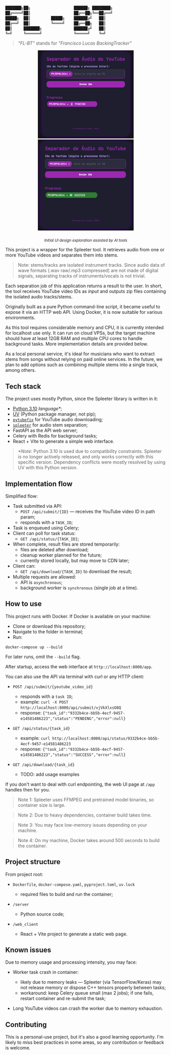 ```
███████╗██╗                   ██████╗ ████████╗
██╔════╝██║                   ██╔══██╗╚══██╔══╝
█████╗  ██║         █████╗    ██████╔╝   ██║   
██╔══╝  ██║         ╚════╝    ██╔══██╗   ██║   
██║     ███████╗              ██████╔╝   ██║   
╚═╝     ╚══════╝              ╚═════╝    ╚═╝   
```

> _"FL-BT"_ stands for _"Francisco Lucas BackingTracker"_

<p align="center">
  <img src="img/img.png" width="300px"  alt="image of main UI with task in 'PENDING' state"/>
  <img src="img/img_1.png" width="300px"  alt="image of main UI with task in 'SUCCESS' state"/>
</p>

<p align="center">
  <sub><i>Initial UI design exploration assisted by AI tools</i></sub>
</p>

This project is a wrapper for the Spleeter tool. It retrieves audio from one or more YouTube videos and separates them into stems.

> Note: stems/tracks are isolated instrument tracks. Since audio data of wave formats (.wav raw/.mp3 compressed) are not made of digital signals, separating tracks of instruments/vocals is not trivial.

Each separation job of this application returns a result to the user. In short, the tool receives YouTube video IDs as _input_ and outputs zip files containing the isolated audio tracks/stems.

Originally built as a pure Python command-line script, it became useful to expose it via an HTTP web API. Using Docker, it is now suitable for various environments.

As this tool requires considerable memory and CPU, it is currently intended for localhost use only. It can run on cloud VPSs, but the target machine should have at least 12GB RAM and multiple CPU cores to handle background tasks. More implementation details are provided below.

As a local personal service, it's ideal for musicians who want to extract stems from songs without relying on paid online services. In the future, we plan to add options such as combining multiple stems into a single track, among others.

## Tech stack

The project uses mostly Python, since the Spleeter library is written in it:

- [Python 3.10](https://www.python.org/) _language*_;
- [UV](https://github.com/astral-sh/uv) (Python package manager, not pip);
- [`pytubefix`](https://github.com/JuanBindez/pytubefix) for YouTube audio downloading;
- [`spleeter`](https://github.com/deezer/spleeter) for audio stem separation;
- FastAPI as the API web server;
- Celery with Redis for background tasks;
- React + Vite to generate a simple web interface.

> _*Note_: Python 3.10 is used due to compatibility constraints. Spleeter is no longer actively released, and only works correctly with this specific version. Dependency conflicts were mostly resolved by using UV with this Python version.

## Implementation flow

Simplified flow:

- Task submitted via API:
  - `POST /api/submit/{ID}` — receives the YouTube video ID in path param;
  - responds with a `TASK_ID`;
- Task is enqueued using Celery;
- Client can poll for task status:
  - `GET /api/status/{TASK_ID}`;
- When complete, result files are stored temporarily:
  - files are deleted after download;
  - cleanup worker planned for the future;
  - currently stored locally, but may move to CDN later;
- Client can:
  - `GET /api/download/{TASK_ID}` to download the result;
- Multiple requests are allowed:
  - API is `asynchronous`;
  - background worker is `synchronous` (single job at a time).

## How to use

This project runs with Docker. If Docker is available on your machine:

- Clone or download this repository;
- Navigate to the folder in terminal;
- Run:
```shell
docker-compose up --build
````

For later runs, omit the `--build` flag.

After startup, access the web interface at `http://localhost:8000/app`.

You can also use the API via terminal with curl or any HTTP client:

* `POST /api/submit/{youtube_video_id}`

  * responds with a `task ID`;
  * example: `curl -X POST http://localhost:8000/api/submit/vjVkXlxsO8Q`
  * response: `{"task_id":"9332b4ce-bb5b-4ecf-9457-e14581486223","status":"PENDING","error":null}`
* `GET /api/status/{task_id}`

  * example: `curl http://localhost:8000/api/status/9332b4ce-bb5b-4ecf-9457-e14581486223`
  * response: `{"task_id":"9332b4ce-bb5b-4ecf-9457-e14581486223","status":"SUCCESS","error":null}`
* `GET /api/download/{task_id}`

  * TODO: add usage examples

If you don't want to deal with curl endpointing, the web UI page at `/app` handles then for you.

> Note 1: Spleeter uses FFMPEG and pretrained model binaries, so container size is large.

> Note 2: Due to heavy dependencies, container build takes time.

> Note 3: You may face low-memory issues depending on your machine.

> Note 4: On my machine, Docker takes around 500 seconds to build the container.

## Project structure

From project root:

* `Dockerfile`, `docker-compose.yaml`, `pyproject.toml`, `uv.lock`

  * required files to build and run the container;
* `/server`

  * Python source code;
* `/web_client`

  * React + Vite project to generate a static web page.

## Known issues

Due to memory usage and processing intensity, you may face:

* Worker task crash in container:

  * likely due to memory leaks — Spleeter (via TensorFlow/Keras) may not release memory or dispose C++ tensors properly between tasks;
  * workaround: keep Celery queue small (max 2 jobs); if one fails, restart container and re-submit the task;
* Long YouTube videos can crash the worker due to memory exhaustion.

## Contributing

This is a personal-use project, but it's also a good learning opportunity. I'm likely to miss best practices in some areas, so any contribution or feedback is welcome.